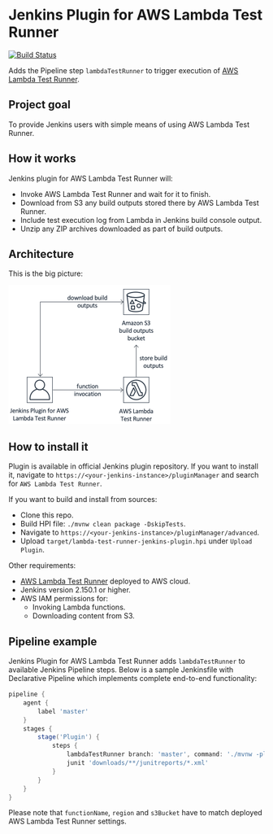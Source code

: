 # Jenkins Plugin for AWS Lambda Test Runner

[![Build Status](https://ci.jenkins.io/buildStatus/icon?job=Plugins/lambda-test-runner-plugin/master)](https://ci.jenkins.io/job/Plugins/job/lambda-test-runner-plugin/job/master/)

Adds the Pipeline step `lambdaTestRunner` to trigger execution of [AWS Lambda Test Runner](https://github.com/automatictester/lambda-test-runner).

## Project goal

To provide Jenkins users with simple means of using AWS Lambda Test Runner.

## How it works

Jenkins plugin for AWS Lambda Test Runner will:
- Invoke AWS Lambda Test Runner and wait for it to finish.
- Download from S3 any build outputs stored there by AWS Lambda Test Runner.
- Include test execution log from Lambda in Jenkins build console output.
- Unzip any ZIP archives downloaded as part of build outputs.

## Architecture

This is the big picture:

<img src="img/jenkins-plugin-for-aws-lambda-test-runner.png" width="319" height="273"/>

## How to install it

Plugin is available in official Jenkins plugin repository. If you want to install it, navigate to `https://<your-jenkins-instance>/pluginManager` 
and search for `AWS Lambda Test Runner`.

If you want to build and install from sources:
- Clone this repo.
- Build HPI file: `./mvnw clean package -DskipTests`.
- Navigate to `https://<your-jenkins-instance>/pluginManager/advanced`.
- Upload `target/lambda-test-runner-jenkins-plugin.hpi` under `Upload Plugin`.

Other requirements:
- [AWS Lambda Test Runner](https://github.com/automatictester/lambda-test-runner) deployed to AWS cloud.
- Jenkins version 2.150.1 or higher.
- AWS IAM permissions for: 
  - Invoking Lambda functions.
  - Downloading content from S3.

## Pipeline example

Jenkins Plugin for AWS Lambda Test Runner adds `lambdaTestRunner` to available Jenkins Pipeline steps. 
Below is a sample Jenkinsfile with Declarative Pipeline which implements complete end-to-end functionality: 

```groovy
pipeline {
    agent {
        label 'master'
    }
    stages {
        stage('Plugin') {
            steps {
                lambdaTestRunner branch: 'master', command: './mvnw -pl lightning-core verify -DmockS3 -Dmaven.repo.local=${MAVEN_USER_HOME}', functionName: 'LambdaTestRunner', region: 'eu-west-2', repoUri: 'https://github.com/automatictester/lightning.git', s3Bucket: 'automatictester.co.uk-lambda-test-runner-build-outputs', storeToS3: 'lightning-core/target/surefire-reports,lightning-core/target/failsafe-reports'
                junit 'downloads/**/junitreports/*.xml'
            }
        }
    }
}
```

Please note that `functionName`, `region` and `s3Bucket` have to match deployed AWS Lambda Test Runner settings.
